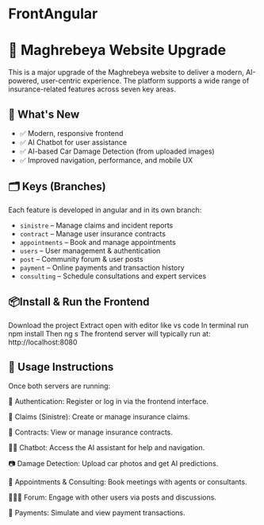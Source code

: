 # FrontAngular

# 🚗 Maghrebeya Website Upgrade

This is a major upgrade of the Maghrebeya website to deliver a modern, AI-powered, user-centric experience. The platform supports a wide range of insurance-related features across seven key areas.

## 🧠 What's New

- ✅ Modern, responsive frontend
- ✅ AI Chatbot for user assistance
- ✅ AI-based Car Damage Detection (from uploaded images)
- ✅ Improved navigation, performance, and mobile UX

## 🗂️ Keys (Branches)

Each feature is developed in angular and in its own branch:
- `sinistre` – Manage claims and incident reports
- `contract` – Manage user insurance contracts
- `appointments` – Book and manage appointments
- `users` – User management & authentication
- `post` – Community forum & user posts
- `payment` – Online payments and transaction history
- `consulting` – Schedule consultations and expert services
## 📦Install & Run the Frontend
Download the project 
Extract
open with editor like vs code 
In terminal run npm install
Then ng s
The frontend server will typically run at: http://localhost:8080

## 🧪 Usage Instructions
Once both servers are running:

🔐 Authentication: Register or log in via the frontend interface.

🧾 Claims (Sinistre): Create or manage insurance claims.

📜 Contracts: View or manage insurance contracts.

🧑‍💻 Chatbot: Access the AI assistant for help and navigation.

📷 Damage Detection: Upload car photos and get AI predictions.

📅 Appointments & Consulting: Book meetings with agents or consultants.

🧑‍🤝‍🧑 Forum: Engage with other users via posts and discussions.

💸 Payments: Simulate and view payment transactions.
